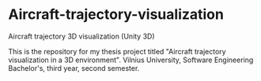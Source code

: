 # Aircraft-trajectory-visualization

Aircraft trajectory 3D visualization (Unity 3D)

This is the repository for my thesis project titled "Aircraft trajectory visualization in a 3D environment".
Vilnius University, Software Engineering Bachelor's, third year, second semester.
